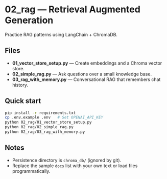 # 02_rag — Retrieval Augmented Generation

Practice RAG patterns using LangChain + ChromaDB.

## Files
- **01_vector_store_setup.py** — Create embeddings and a Chroma vector store.
- **02_simple_rag.py** — Ask questions over a small knowledge base.
- **03_rag_with_memory.py** — Conversational RAG that remembers chat history.

## Quick start
```bash
pip install -r requirements.txt
cp .env.example .env   # Set OPENAI_API_KEY
python 02_rag/01_vector_store_setup.py
python 02_rag/02_simple_rag.py
python 02_rag/03_rag_with_memory.py
```

## Notes
- Persistence directory is `chroma_db/` (ignored by git).
- Replace the sample `docs` list with your own text or load files programmatically.
